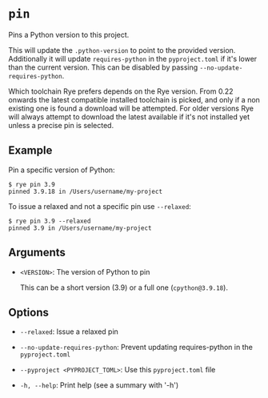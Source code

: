 # `pin`

Pins a Python version to this project.

This will update the `.python-version` to point to the provided version.
Additionally it will update `requires-python` in the `pyproject.toml` if it's
lower than the current version.  This can be disabled by passing
`--no-update-requires-python`.

Which toolchain Rye prefers depends on the Rye version.  From 0.22 onwards
the latest compatible installed toolchain is picked, and only if a non
existing one is found a download will be attempted.  For older versions
Rye will always attempt to download the latest available if it's not
installed yet unless a precise pin is selected.

## Example

Pin a specific version of Python:

```
$ rye pin 3.9
pinned 3.9.18 in /Users/username/my-project
```

To issue a relaxed and not a specific pin use `--relaxed`:

```
$ rye pin 3.9 --relaxed
pinned 3.9 in /Users/username/my-project
```

## Arguments

* `<VERSION>`: The version of Python to pin

    This can be a short version (3.9) or a full one (`cpython@3.9.18`).

## Options

* `--relaxed`: Issue a relaxed pin

* `--no-update-requires-python`: Prevent updating requires-python in the `pyproject.toml`

* `--pyproject <PYPROJECT_TOML>`: Use this `pyproject.toml` file

* `-h, --help`: Print help (see a summary with '-h')